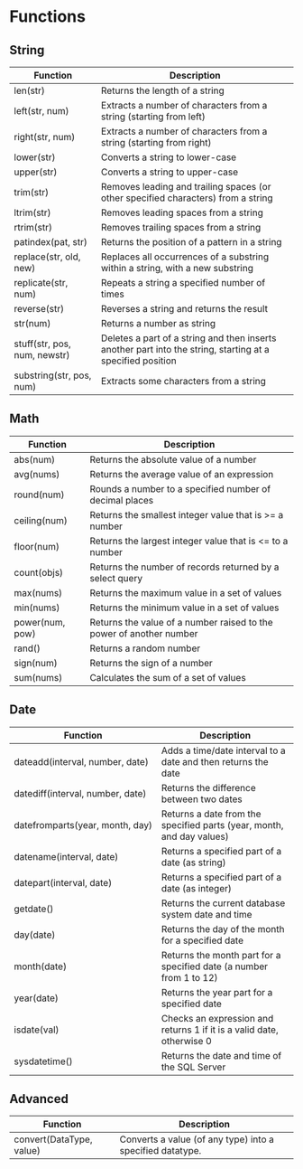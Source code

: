 # Functions
## String
| Function | Description |
| ---- | ---- |
| len(str) | Returns the length of a string |
| left(str, num) | Extracts a number of characters from a string (starting from left) |
| right(str, num) | Extracts a number of characters from a string (starting from right) |
| lower(str) | Converts a string to lower-case |
| upper(str) | Converts a string to upper-case |
| trim(str) | Removes leading and trailing spaces (or other specified characters) from a string |
| ltrim(str) | Removes leading spaces from a string |
| rtrim(str) | Removes trailing spaces from a string |
| patindex(pat, str) | Returns the position of a pattern in a string |
| replace(str, old, new) | Replaces all occurrences of a substring within a string, with a new substring |
| replicate(str, num) | Repeats a string a specified number of times |
| reverse(str) | Reverses a string and returns the result |
| str(num) | Returns a number as string |
| stuff(str, pos, num, newstr) | Deletes a part of a string and then inserts another part into the string, starting at a specified position |
| substring(str, pos, num) | Extracts some characters from a string |
## Math
| Function | Description |
| ---- | ---- |
| abs(num) | Returns the absolute value of a number |
| avg(nums) | Returns the average value of an expression |
| round(num) | Rounds a number to a specified number of decimal places |
| ceiling(num) | Returns the smallest integer value that is >= a number |
| floor(num) | Returns the largest integer value that is <= to a number |
| count(objs) | Returns the number of records returned by a select query |
| max(nums) | Returns the maximum value in a set of values |
| min(nums) | Returns the minimum value in a set of values |
| power(num, pow) | Returns the value of a number raised to the power of another number |
| rand() | Returns a random number |
| sign(num) | Returns the sign of a number |
| sum(nums) | Calculates the sum of a set of values |
## Date
| Function | Description |
| ---- | ---- |
| dateadd(interval, number, date) | Adds a time/date interval to a date and then returns the date |
| datediff(interval, number, date) | Returns the difference between two dates |
| datefromparts(year, month, day) | Returns a date from the specified parts (year, month, and day values) |
| datename(interval, date) | Returns a specified part of a date (as string) |
| datepart(interval, date) | Returns a specified part of a date (as integer) |
| getdate() | Returns the current database system date and time |
| day(date) | Returns the day of the month for a specified date |
| month(date) | Returns the month part for a specified date (a number from 1 to 12) |
| year(date) | Returns the year part for a specified date |
| isdate(val) | Checks an expression and returns 1 if it is a valid date, otherwise 0 |
| sysdatetime() | Returns the date and time of the SQL Server |
## Advanced
| Function | Description |
| ---- | ---- |
| convert(DataType, value) | Converts a value (of any type) into a specified datatype. |

